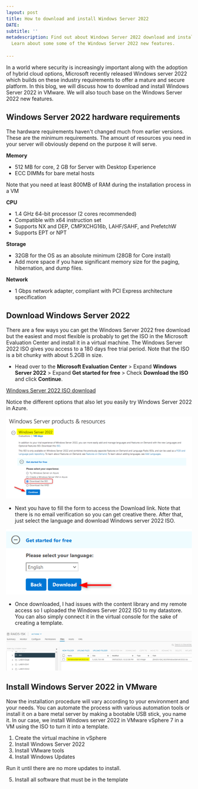 ```yaml
---
layout: post
title: How to download and install Windows Server 2022
DATE: 
subtitle: ''
metadescription: Find out about Windows Server 2022 download and install in this blog.
  Learn about some some of the Windows Server 2022 new features.

---
```

In a world where security is increasingly important along with the adoption of hybrid cloud options, Microsoft recently released Windows server 2022 which builds on these industry requirements to offer a mature and secure platform. In this blog, we will discuss how to download and install Windows Server 2022 in VMware. We will also touch base on the Windows Server 2022 new features. 

## Windows Server 2022 hardware requirements

The hardware requirements haven't changed much from earlier versions. These are the minimum requirements. The amount of resources you need in your server will obviously depend on the purpose it will serve.

**Memory**

* 512 MB for core,  2 GB for Server with Desktop Experience
* ECC DIMMs for bare metal hosts

Note that you need at least 800MB of RAM during the installation process in a VM

**CPU**

* 1.4 GHz 64-bit processor (2 cores recommended)
* Compatible with x64 instruction set
* Supports NX and DEP, CMPXCHG16b, LAHF/SAHF, and PrefetchW
* Supports EPT or NPT

**Storage**

* 32GB for the OS as an absolute minimum (28GB for Core install)
* Add more space if you have significant memory size for the paging, hibernation, and dump files.

**Network**

* 1 Gbps network adapter, compliant with PCI Express architecture specification

## Download Windows Server 2022

There are a few ways you can get the Windows Server 2022 free download but the easiest and most flexible is probably to get the ISO in the Microsoft Evaluation Center and install it in a virtual machine. The Windows Server 2022 ISO gives you access to a 180 days free trial period. Note that the ISO is a bit chunky with about 5.2GB in size.

* Head over to the **Microsoft Evaluation Center** > Expand **Windows Server 2022** > Expand **Get started for free** > Check **Download the ISO** and click **Continue**.

[Windows Server 2022 ISO download](https://www.microsoft.com/en-us/evalcenter/evaluate-windows-server-2022)

Notice the different options that also let you easily try Windows Server 2022 in Azure.

![Windows Server 2022 dowload](/img/ws2022-1.png "Windows server 2022 evaluation center")

* Next you have to fill the form to access the Download link. Note that there is no email verification so you can get creative there. After that, just select the language and download Windows server 2022 ISO.

![Windows server 2022 iso download](/img/ws2022-2.png "Windows server language download")

* Once downloaded, I had issues with the content library and my remote access so I uploaded the Windows Server 2022 ISO to my datastore. You can also simply connect it in the virtual console for the sake of creating a template.

![](/img/ws2022-3.png)

## Install Windows Server 2022 in VMware

Now the installation procedure will vary according to your environment and your needs. You can automate the process with various automation tools or install it on a bare metal server by making a bootable USB stick, you name it. In our case, we install Windows server 2022 in VMware vSphere 7 in a VM using the ISO to turn it into a template.

1. Create the virtual machine in vSphere
2. Install Windows Server 2022
3. Install VMware tools
4. Install Windows Updates

Run it until there are no more updates to install.

5. Install all software that must be in the template
